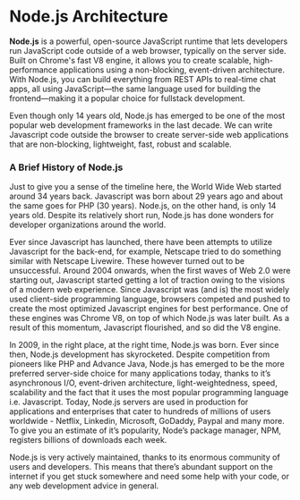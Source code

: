 # Node.js Architecture


**Node.js** is a powerful, open-source JavaScript runtime that lets developers run JavaScript code outside of a web browser, typically on the server side. Built on Chrome's fast V8 engine, it allows you to create scalable, high-performance applications using a non-blocking, event-driven architecture. With Node.js, you can build everything from REST APIs to real-time chat apps, all using JavaScript—the same language used for building the frontend—making it a popular choice for fullstack development.

Even though only 14 years old, Node.js has emerged to be one of the most popular web development frameworks in the last decade. We can write Javascript code outside the browser to create server-side web applications that are non-blocking, lightweight, fast, robust and scalable.

###  **A Brief History of Node.js**

Just to give you a sense of the timeline here, the World Wide Web started around 34 years back. Javascript was born about 29 years ago and about the same goes for PHP (30 years). Node.js, on the other hand, is only 14 years old. Despite its relatively short run, Node.js has done wonders for developer organizations around the world.

Ever since Javascript has launched, there have been attempts to utilize Javascript for the back-end, for example, Netscape tried to do something similar with Netscape Livewire. These however turned out to be unsuccessful. Around 2004 onwards, when the first waves of Web 2.0 were starting out, Javascript started getting a lot of traction owing to the visions of a modern web experience. Since Javascript was (and is) the most widely used client-side programming language, browsers competed and pushed to create the most optimized Javascript engines for best performance. One of these engines was Chrome V8, on top of which Node.js was later built. As a result of this momentum, Javascript flourished, and so did the V8 engine. 

In 2009, in the right place, at the right time, Node.js was born. Ever since then, Node.js development has skyrocketed. Despite competition from pioneers like PHP and Advance Java, Node.js has emerged to be the more preferred server-side choice for many applications today, thanks to it’s asynchronous I/O, event-driven architecture, light-weightedness, speed, scalability and the fact that it uses the most popular programming language i.e. Javascript. Today, Node.js servers are used in production for applications and enterprises that cater to hundreds of millions of users worldwide - Netflix, Linkedin, Microsoft, GoDaddy, Paypal and many more. To give you an estimate of it’s popularity, Node’s package manager, NPM, registers billions of downloads each week.

Node.js is very actively maintained, thanks to its enormous community of users and developers. This means that there’s abundant support on the internet if you get stuck somewhere and need some help with your code, or any web development advice in general.

